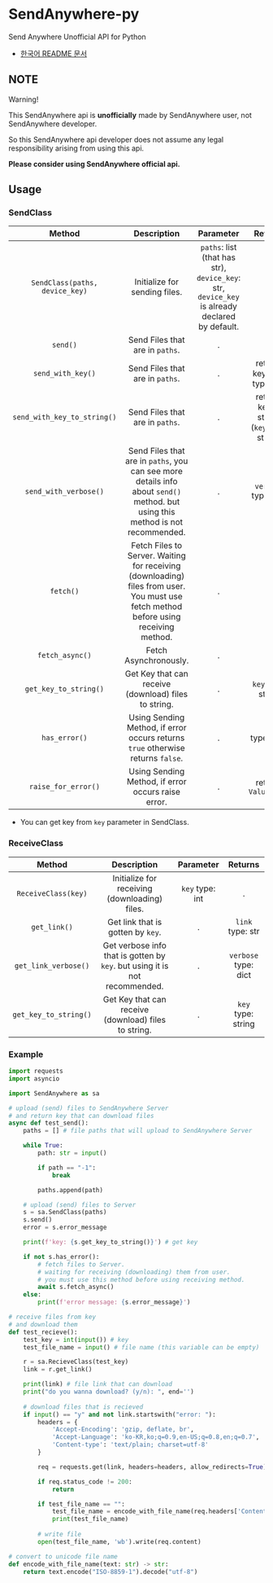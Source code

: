 # SendAnywhere-py
Send Anywhere Unofficial API for Python

- [한국어 README 문서](./README_ko.md)

## NOTE
Warning!

This SendAnywhere api is **unofficially** made by SendAnywhere user, not SendAnywhere developer.

So this SendAnywhere api developer does not assume any legal responsibility arising from using this api.

**Please consider using SendAnywhere official api.**

## Usage
### SendClass
|Method|Description|Parameter|Returns|
|:---:|:---:|:---:|:---:|
|`SendClass(paths, device_key)`|Initialize for sending files.|`paths`: list (that has str), `device_key`: str, `device_key` is already declared by default.|.|
|`send()`|Send Files that are in `paths`.|.|.|
|`send_with_key()`|Send Files that are in `paths`.|.|returns key. (`key` type: int)|
|`send_with_key_to_string()`|Send Files that are in `paths`.|.|returns key to string. (`key` type: string)|
|`send_with_verbose()`|Send Files that are in `paths`, you can see more details info about `send()` method. but using this method is not recommended.|.|`verbose` type: dict|
|`fetch()`|Fetch Files to Server. Waiting for receiving (downloading) files from user. You must use fetch method before using receiving method.|.|.|
|`fetch_async()`|Fetch Asynchronously.|.|.|
|`get_key_to_string()`|Get Key that can receive (download) files to string.|.|`key` type: string|
|`has_error()`|Using Sending Method, if error occurs returns `true` otherwise returns `false`.|.|type: `bool`|
|`raise_for_error()`|Using Sending Method, if error occurs raise error.|.|returns `ValueError`|

- You can get key from `key` parameter in SendClass.

### ReceiveClass
|Method|Description|Parameter|Returns|
|:---:|:---:|:---:|:---:|
|`ReceiveClass(key)`|Initialize for receiving (downloading) files.|`key` type: int|.|
|`get_link()`|Get link that is gotten by `key`.|.|`link` type: str|
|`get_link_verbose()`|Get verbose info that is gotten by `key`. but using it is not recommended.|.|`verbose` type: dict|
|`get_key_to_string()`|Get Key that can receive (download) files to string.|.|`key` type: string|

### Example
```python
import requests
import asyncio

import SendAnywhere as sa

# upload (send) files to SendAnywhere Server
# and return key that can download files
async def test_send():
    paths = [] # file paths that will upload to SendAnywhere Server

    while True:
        path: str = input()

        if path == "-1":
            break

        paths.append(path)

    # upload (send) files to Server
    s = sa.SendClass(paths)
    s.send()
    error = s.error_message

    print(f'key: {s.get_key_to_string()}') # get key

    if not s.has_error():
        # fetch files to Server.
        # waiting for receiving (downloading) them from user.
        # you must use this method before using receiving method.
        await s.fetch_async()
    else:
        print(f'error message: {s.error_message}')

# receive files from key
# and download them
def test_recieve():
    test_key = int(input()) # key
    test_file_name = input() # file name (this variable can be empty)

    r = sa.RecieveClass(test_key)
    link = r.get_link()

    print(link) # file link that can download
    print("do you wanna download? (y/n): ", end='')
    
    # download files that is recieved
    if input() == "y" and not link.startswith("error: "):
        headers = {
            'Accept-Encoding': 'gzip, deflate, br',
            'Accept-Language': 'ko-KR,ko;q=0.9,en-US;q=0.8,en;q=0.7',
            'Content-type': 'text/plain; charset=utf-8'
        }

        req = requests.get(link, headers=headers, allow_redirects=True)  # download

        if req.status_code != 200:
            return

        if test_file_name == "":
            test_file_name = encode_with_file_name(req.headers['Content-Disposition'].split("filename=")[1].strip('"'))
            print(test_file_name)
      
        # write file
        open(test_file_name, 'wb').write(req.content)

# convert to unicode file name
def encode_with_file_name(text: str) -> str:
    return text.encode("ISO-8859-1").decode("utf-8")
```
